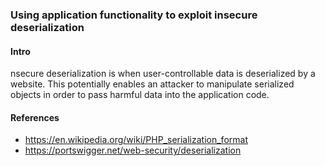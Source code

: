 ### Using application functionality to exploit insecure deserialization
#### Intro
nsecure deserialization is when user-controllable data is deserialized by a website. This potentially enables an attacker to manipulate serialized objects in order to pass harmful data into the application code. 

#### References
+ https://en.wikipedia.org/wiki/PHP_serialization_format
+ https://portswigger.net/web-security/deserialization
